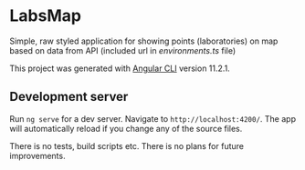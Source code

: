 # LabsMap

Simple, raw styled application for showing points (laboratories) on map based on data from API (included url in _environments.ts_ file)

This project was generated with [Angular CLI](https://github.com/angular/angular-cli) version 11.2.1.

## Development server

Run `ng serve` for a dev server. Navigate to `http://localhost:4200/`. The app will automatically reload if you change any of the source files.


There is no tests, build scripts etc. There is no plans for future improvements.
